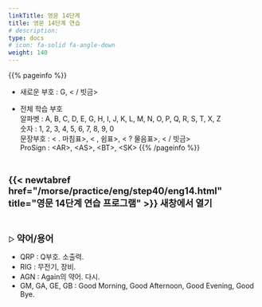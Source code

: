 ```yaml
---
linkTitle: 영문 14단계
title: 영문 14단계 연습
# description: 
type: docs
# icon: fa-solid fa-angle-down
weight: 140
---
```


{{% pageinfo %}}

* 새로운 부호 : G, < / 빗금>

* 전체 학습 부호<br>
알파벳 : A, B, C, D, E, G, H, I, J, K, L, M, N, O, P, Q, R, S, T, X, Z<br>
숫자 : 1, 2, 3, 4, 5, 6, 7, 8, 9, 0<br>
문장부호 : < . 마침표>, < , 쉼표>, < ? 물음표>, < / 빗금><br>
ProSign : &lt;AR&gt;, &lt;AS&gt;, &lt;BT&gt;, &lt;SK&gt;
{{% /pageinfo %}}

<br>

<b><span style="font-size:130%">{{< newtabref href="/morse/practice/eng/step40/eng14.html" title="영문 14단계 연습 프로그램" >}} 새창에서 열기</span></b>

<br>

▷ <b><span style="font-size:130%">약어/용어</span></b>
- QRP : Q부호. 소출력.
- RIG : 무전기, 장비.
- AGN : Again의 약어. 다시.
- GM, GA, GE, GB : Good Morning, Good Afternoon, Good Evening, Good Bye.

